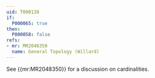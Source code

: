```yaml
---
uid: T000138
if:
  P000065: true
then:
  P000058: false
refs:
- mr: MR2048350
  name: General Topology (Willard)
---
```


See {{mr:MR2048350}} for a discussion on cardinalities.
